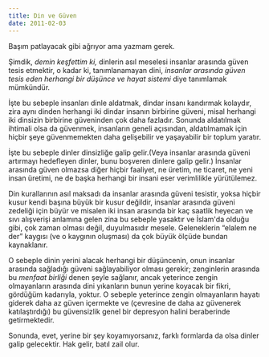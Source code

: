 ```yaml
---
title: Din ve Güven
date: 2011-02-03
---
```


Başım patlayacak gibi ağrıyor ama yazmam gerek.

Şimdik, *demin keşfettim ki,* dinlerin asıl meselesi insanlar arasında
güven tesis etmektir, o kadar ki, tanımlanamayan dini, *insanlar
arasında güven tesis eden herhangi bir düşünce ve hayat sistemi* diye
tanımlamak mümkündür.

İşte bu sebeple insanları dinle aldatmak, dindar insanı kandırmak
kolaydır, zira aynı dinden herhangi iki dindar insanın birbirine güveni,
misal herhangi iki dinsizin birbirine güveninden çok daha fazladır.
Sonunda aldatılmak ihtimali olsa da güvenmek, insanların geneli
açısından, aldatılmamak için hiçbir şeye güvenmemekten daha gelişebilir
ve yaşayabilir bir toplum yaratır.

İşte bu sebeple dinler dinsizliğe galip gelir.(Veya insanlar arasında
güveni artırmayı hedefleyen dinler, bunu boşveren dinlere galip gelir.)
İnsanlar arasında güven olmazsa diğer hiçbir faaliyet, ne üretim, ne
ticaret, ne yeni insan üretimi, ne de başka herhangi bir insani eser
verimlilikle yürütülemez.

Din kurallarının asıl maksadı da insanlar arasında güveni tesistir,
yoksa hiçbir kusur kendi başına büyük bir kusur değildir, insanlar
arasında güveni zedeliği için büyür ve misalen iki insan arasında bir
kaç saatlik heyecan ve sıvı alışverişi anlamına gelen zina bu sebeple
yasaktır ve İslam'da olduğu gibi, çok zaman olması değil, duyulmasıdır
mesele. Geleneklerin “elalem ne der” kaygısı (ve o kaygının oluşması) da
çok büyük ölçüde bundan kaynaklanır.

O sebeple dinin yerini alacak herhangi bir düşüncenin, onun insanlar
arasında sağladığı güveni sağlayabiliyor olması gerekir; zenginlerin
arasında bu *menfaat birliği* denen şeyle sağlanır, ancak yeterince
zengin olmayanların arasında dini yıkanların bunun yerine koyacak bir
fikri, gördüğüm kadarıyla, yoktur. O sebeple yeterince zengin
olmayanların hayatı giderek daha az güven içermekte ve (çevresine de
daha az güvenerek katılaştırdığı) bu güvensizlik genel bir depresyon
halini beraberinde getirmektedir.

Sonunda, evet, yerine bir şey koyamıyorsanız, farklı formlarda da olsa
dinler galip gelecektir. Hak gelir, batıl zail olur.

